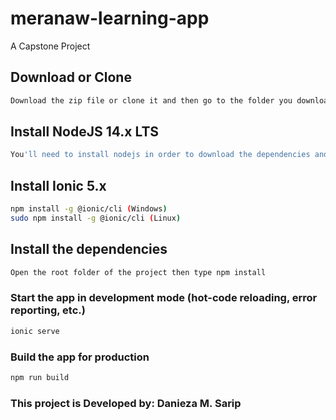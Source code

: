 # meranaw-learning-app
A Capstone Project

## Download or Clone
```bash
Download the zip file or clone it and then go to the folder you downloaded the project or cloned it.
```
## Install NodeJS 14.x LTS
```bash
You'll need to install nodejs in order to download the dependencies and plugins you need. here's the link ==> https://nodejs.org/en/
```

## Install Ionic 5.x
```bash
npm install -g @ionic/cli (Windows)
sudo npm install -g @ionic/cli (Linux)
```

## Install the dependencies
```bash
Open the root folder of the project then type npm install
```

### Start the app in development mode (hot-code reloading, error reporting, etc.)
```bash
ionic serve
```

### Build the app for production
```bash
npm run build
```

### This project is Developed by: Danieza M. Sarip
